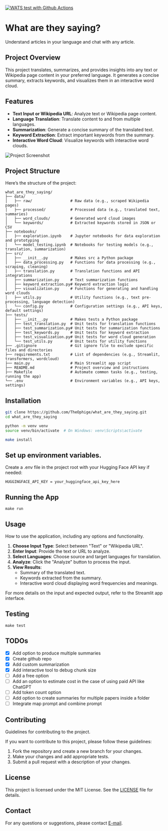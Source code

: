 [![WATS test with Github Actions](https://github.com/TheOphige/What_are_they_saying/actions/workflows/main.yml/badge.svg)](https://github.com/TheOphige/What_are_they_saying/actions/workflows/main.yml)

# What are they saying?
Understand articles in your language and chat with any article.

## Project Overview
This project translates, summarizes, and provides insights into any text or Wikipedia page content in your preferred language. It generates a concise summary, extracts keywords, and visualizes them in an interactive word cloud.

## Features
- **Text Input or Wikipedia URL**: Analyze text or Wikipedia page content.
- **Language Translation**: Translate content to and from multiple languages.
- **Summarization**: Generate a concise summary of the translated text.
- **Keyword Extraction**: Extract important keywords from the summary.
- **Interactive Word Cloud**: Visualize keywords with interactive word clouds.

![Project Screenshot](assets/screenshot.png)

## Project Structure

Here’s the structure of the project:
```
what_are_they_saying/
├── data/
│   ├── raw/                 # Raw data (e.g., scraped Wikipedia pages)
│   ├── processed/           # Processed data (e.g., translated text, summaries)
│   ├── word_clouds/         # Generated word cloud images
│   └── keywords/            # Extracted keywords stored in JSON or CSV
├── notebooks/
│   ├── exploration.ipynb    # Jupyter notebooks for data exploration and prototyping
│   └── model_testing.ipynb  # Notebooks for testing models (e.g., translation, summarization)
├── src/
│   ├── __init__.py          # Makes src a Python package
│   ├── data_processing.py   # Functions for data processing (e.g., scraping, cleaning)
│   ├── translation.py       # Translation functions and API integrations
│   ├── summarization.py     # Text summarization functions
│   ├── keyword_extraction.py# Keyword extraction logic
│   ├── visualization.py     # Functions for generating and handling word clouds
│   ├── utils.py             # Utility functions (e.g., text pre-processing, language detection)
│   └── config.py            # Configuration settings (e.g., API keys, default settings)
├── tests/
│   ├── __init__.py          # Makes tests a Python package
│   ├── test_translation.py  # Unit tests for translation functions
│   ├── test_summarization.py# Unit tests for summarization functions
│   ├── test_keywords.py     # Unit tests for keyword extraction
│   ├── test_visualization.py# Unit tests for word cloud generation
│   └── test_utils.py        # Unit tests for utility functions
├── .gitignore               # Git ignore file to exclude specific files and directories
├── requirements.txt         # List of dependencies (e.g., Streamlit, transformers, wordcloud)
├── main.py                  # Main Streamlit app script
├── README.md                # Project overview and instructions
├── Makefile                 # Automate common tasks (e.g., testing, running the app)
└── .env                     # Environment variables (e.g., API keys, settings)
```

## Installation
```bash
git clone https://github.com/TheOphige/what_are_they_saying.git
cd what_are_they_saying

python -m venv venv
source venv/bin/activate  # On Windows: venv\Scripts\activate

make install
```

## Set up environment variables. 
Create a .env file in the project root with your Hugging Face API key if needed:
```
HUGGINGFACE_API_KEY = your_huggingface_api_key_here
```

## Running the App
```
make run
```

## Usage
How to use the application, including any options and functionality.

1. **Choose Input Type**: Select between "Text" or "Wikipedia URL".
2. **Enter Input**: Provide the text or URL to analyze.
3. **Select Languages**: Choose source and target languages for translation.
4. **Analyze**: Click the "Analyze" button to process the input.
5. **View Results**:
   - Summary of the translated text.
   - Keywords extracted from the summary.
   - Interactive word cloud displaying word frequencies and meanings.

For more details on the input and expected output, refer to the Streamlit app interface.

## Testing
```
make test
```

## TODOs
- [x]  Add option to produce multiple summaries
- [x]  Create github repo
- [x]  Add custom summarization
- [x]  Add interactive tool to debug chunk size
- [ ]  Add a free option
- [ ]  Add an option to estimate cost in the case of using paid API like ChatGPT
- [ ]  Add token count option
- [ ]  Add option to create summaries for multiple papers inside a folder
- [ ]  Integrate map prompt and combine prompt

## Contributing
Guidelines for contributing to the project.

If you want to contribute to this project, please follow these guidelines:

1. Fork the repository and create a new branch for your changes.
2. Make your changes and add appropriate tests.
3. Submit a pull request with a description of your changes.


## License

This project is licensed under the MIT License. See the [LICENSE](LICENSE) file for details.

## Contact

For any questions or suggestions, please contact [E-mail](mailto:igetheophilus02@gmail.com).
